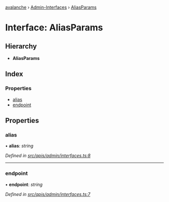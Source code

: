 [avalanche](../README.md) › [Admin-Interfaces](../modules/admin_interfaces.md) › [AliasParams](admin_interfaces.aliasparams.md)

# Interface: AliasParams

## Hierarchy

* **AliasParams**

## Index

### Properties

* [alias](admin_interfaces.aliasparams.md#alias)
* [endpoint](admin_interfaces.aliasparams.md#endpoint)

## Properties

###  alias

• **alias**: *string*

*Defined in [src/apis/admin/interfaces.ts:8](https://github.com/ava-labs/avalanchejs/blob/82de5d8/src/apis/admin/interfaces.ts#L8)*

___

###  endpoint

• **endpoint**: *string*

*Defined in [src/apis/admin/interfaces.ts:7](https://github.com/ava-labs/avalanchejs/blob/82de5d8/src/apis/admin/interfaces.ts#L7)*
